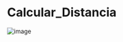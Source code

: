 # Calcular_Distancia
![image](https://github.com/CodeNinja18/Calcular_Distancia/assets/131321652/fee27f0b-877f-42d5-ba51-ba2c3c8fdfce)
